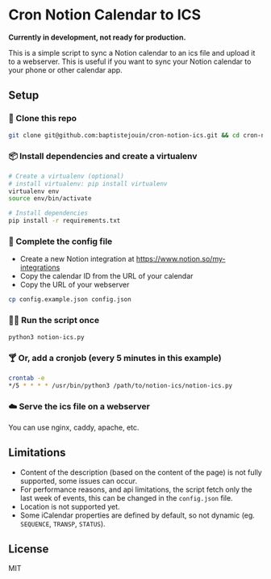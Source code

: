 # Cron Notion Calendar to ICS

**Currently in development, not ready for production.**

This is a simple script to sync a Notion calendar to an ics file and upload it to a webserver. This is useful if you want to sync your Notion calendar to your phone or other calendar app.

## Setup

### 🐙 Clone this repo

```bash
git clone git@github.com:baptistejouin/cron-notion-ics.git && cd cron-notion-ics
```

### 📦 Install dependencies and create a virtualenv

```bash
# Create a virtualenv (optional)
# install virtualenv: pip install virtualenv
virtualenv env
source env/bin/activate

# Install dependencies
pip install -r requirements.txt
```

### 📠 Complete the config file

- Create a new Notion integration at https://www.notion.so/my-integrations
- Copy the calendar ID from the URL of your calendar
- Copy the URL of your webserver

```bash
cp config.example.json config.json
```

### 🏃‍♂️ Run the script once

```bash
python3 notion-ics.py
```

### 🍸 Or, add a cronjob (every 5 minutes in this example)

```bash
crontab -e
*/5 * * * * /usr/bin/python3 /path/to/notion-ics/notion-ics.py
```

### ☁️ Serve the ics file on a webserver

You can use nginx, caddy, apache, etc.

## Limitations

- Content of the description (based on the content of the page) is not fully supported, some issues can occur.
- For performance reasons, and api limitations, the script fetch only the last week of events, this can be changed in the `config.json` file.
- Location is not supported yet.
- Some iCalendar properties are defined by default, so not dynamic (eg. `SEQUENCE`, `TRANSP`, `STATUS`).

## License

MIT
